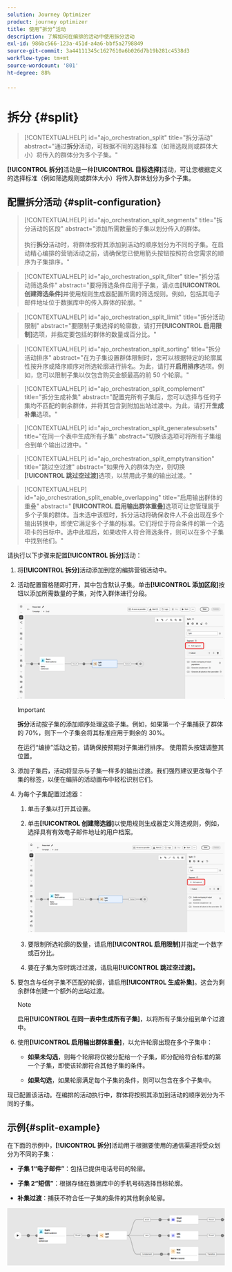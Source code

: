 ```yaml
---
solution: Journey Optimizer
product: journey optimizer
title: 使用“拆分”活动
description: 了解如何在编排的活动中使用拆分活动
exl-id: 986bc566-123a-451d-a4a6-bbf5a2798849
source-git-commit: 3a44111345c1627610a6b026d7b19b281c4538d3
workflow-type: tm+mt
source-wordcount: '801'
ht-degree: 88%

---
```



# 拆分 {#split}

>[!CONTEXTUALHELP]
>id="ajo_orchestration_split"
>title="拆分活动"
>abstract="通过&#x200B;**拆分**&#x200B;活动，可根据不同的选择标准（如筛选规则或群体大小）将传入的群体分为多个子集。"

**[!UICONTROL 拆分]**&#x200B;活动是一种&#x200B;**[!UICONTROL 目标选择]**&#x200B;活动，可让您根据定义的选择标准（例如筛选规则或群体大小）将传入群体划分为多个子集。

## 配置拆分活动 {#split-configuration}

>[!CONTEXTUALHELP]
>id="ajo_orchestration_split_segments"
>title="拆分活动的区段"
>abstract="添加所需数量的子集以划分传入的群体。<br/></br>执行&#x200B;**拆分**&#x200B;活动时，将群体按将其添加到活动的顺序划分为不同的子集。在启动精心编排的营销活动之前，请确保您已使用箭头按钮按照符合您需求的顺序为子集排序。"

>[!CONTEXTUALHELP]
>id="ajo_orchestration_split_filter"
>title="拆分活动筛选条件"
>abstract="要将筛选条件应用于子集，请点击&#x200B;**[!UICONTROL 创建筛选条件]**&#x200B;并使用规则生成器配置所需的筛选规则。例如，包括其电子邮件地址位于数据库中的传入群体的轮廓。"

>[!CONTEXTUALHELP]
>id="ajo_orchestration_split_limit"
>title="拆分活动限制"
>abstract="要限制子集选择的轮廓数，请打开&#x200B;**[!UICONTROL 启用限制]**&#x200B;选项，并指定要包括的群体的数量或百分比。"

>[!CONTEXTUALHELP]
>id="ajo_orchestration_split_sorting"
>title="拆分活动排序"
>abstract="在为子集设置群体限制时，您可以根据特定的轮廓属性按升序或降序顺序对所选轮廓进行排名。为此，请打开&#x200B;**启用排序**&#x200B;选项。例如，您可以限制子集以仅包含购买金额最高的前 50 个轮廓。"

>[!CONTEXTUALHELP]
>id="ajo_orchestration_split_complement"
>title="拆分生成补集"
>abstract="配置完所有子集后，您可以选择与任何子集均不匹配的剩余群体，并将其包含到附加出站过渡中。为此，请打开&#x200B;**生成补集**&#x200B;选项。"

>[!CONTEXTUALHELP]
>id="ajo_orchestration_split_generatesubsets"
>title="在同一个表中生成所有子集"
>abstract="切换该选项可将所有子集组合到单个输出过渡中。"

>[!CONTEXTUALHELP]
>id="ajo_orchestration_split_emptytransition"
>title="跳过空过渡"
>abstract="如果传入的群体为空，则切换&#x200B;**[!UICONTROL 跳过空过渡]**&#x200B;选项，以禁用此子集的输出过渡。"

>[!CONTEXTUALHELP]
>id="ajo_orchestration_split_enable_overlapping"
>title="启用输出群体的重叠"
>abstract=" **[!UICONTROL 启用输出群体重叠]**&#x200B;选项可让您管理属于多个子集的群体。当未选中该框时，拆分活动将确保收件人不会出现在多个输出转换中，即使它满足多个子集的标准。它们将位于符合条件的第一个选项卡的目标中。选中此框后，如果收件人符合筛选条件，则可以在多个子集中找到他们。"

请执行以下步骤来配置&#x200B;**[!UICONTROL 拆分]**&#x200B;活动：

1. 将&#x200B;**[!UICONTROL 拆分]**&#x200B;活动添加到您的编排营销活动中。

1. 活动配置窗格随即打开，其中包含默认子集。单击&#x200B;**[!UICONTROL 添加区段]**&#x200B;按钮以添加所需数量的子集，对传入群体进行分段。

   ![](../assets/orchestrated-split-1.png)

   >[!IMPORTANT]
   >
   >**拆分**&#x200B;活动按子集的添加顺序处理这些子集。例如，如果第一个子集捕获了群体的 70%，则下一个子集会将其标准应用于剩余的 30%。
   >
   >在运行“编排”活动之前，请确保按预期对子集进行排序。 使用箭头按钮调整其位置。

1. 添加子集后，活动将显示与子集一样多的输出过渡。我们强烈建议更改每个子集的标签，以便在编排的活动画布中轻松识别它们。

1. 为每个子集配置过滤器：

   1. 单击子集以打开其设置。

   1. 单击&#x200B;**[!UICONTROL 创建筛选器]**&#x200B;以使用规则生成器定义筛选规则，例如，选择具有有效电子邮件地址的用户档案。

      ![](../assets/orchestrated-split-1.png)

   1. 要限制所选轮廓的数量，请启用&#x200B;**[!UICONTROL 启用限制]**&#x200B;并指定一个数字或百分比。

   1. 要在子集为空时跳过过渡，请启用&#x200B;**[!UICONTROL 跳过空过渡]。**

1. 要包含与任何子集不匹配的轮廓，请启用&#x200B;**[!UICONTROL 生成补集]**。这会为剩余群体创建一个额外的出站过渡。

   >[!NOTE]
   >
   >启用&#x200B;**[!UICONTROL 在同一表中生成所有子集]**，以将所有子集分组到单个过渡中。

1. 使用&#x200B;**[!UICONTROL 启用输出群体重叠]**，以允许轮廓出现在多个子集中：

   * **如果未勾选**，则每个轮廓将仅被分配给一个子集，即分配给符合标准的第一个子集，即使该轮廓符合其他子集的条件。

   * **如果勾选**，如果轮廓满足每个子集的条件，则可以包含在多个子集中。

现已配置该活动。在编排的活动执行中，群体将按照其添加到活动的顺序划分为不同的子集。

## 示例{#split-example}

在下面的示例中，**[!UICONTROL 拆分]**&#x200B;活动用于根据要使用的通信渠道将受众划分为不同的子集：

* **子集 1“电子邮件”**：包括已提供电话号码的轮廓。

* **子集 2“短信”**：根据存储在数据库中的手机号码选择目标轮廓。

* **补集过渡**：捕获不符合任一子集的条件的其他剩余轮廓。

![](../assets/orchestrated-split-3.png)
